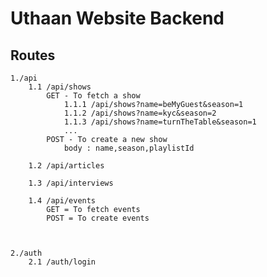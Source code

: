 # Uthaan Website Backend

## Routes
    1./api 
        1.1 /api/shows 
            GET - To fetch a show  
                1.1.1 /api/shows?name=beMyGuest&season=1 
                1.1.2 /api/shows?name=kyc&season=2 
                1.1.3 /api/shows?name=turnTheTable&season=1 
                ...
            POST - To create a new show 
                body : name,season,playlistId

        1.2 /api/articles 

        1.3 /api/interviews  

        1.4 /api/events 
            GET = To fetch events
            POST = To create events
            


    2./auth
        2.1 /auth/login 



